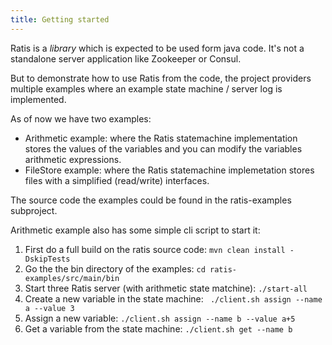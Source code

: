 ```yaml
---
title: Getting started
---
```

<!---
  Licensed under the Apache License, Version 2.0 (the "License");
  you may not use this file except in compliance with the License.
  You may obtain a copy of the License at

   http://www.apache.org/licenses/LICENSE-2.0

  Unless required by applicable law or agreed to in writing, software
  distributed under the License is distributed on an "AS IS" BASIS,
  WITHOUT WARRANTIES OR CONDITIONS OF ANY KIND, either express or implied.
  See the License for the specific language governing permissions and
  limitations under the License. See accompanying LICENSE file.
-->

Ratis is a *library* which is expected to be used form java code. It's not a standalone server application like Zookeeper or Consul.

But to demonstrate how to use Ratis from the code, the project providers multiple examples where an example state machine / server log is implemented.

As of now we have two examples:

 * Arithmetic example: where the Ratis statemachine implementation stores the values of the variables and you can modify the variables arithmetic expressions.
 * FileStore example: where the Ratis statemachine implemetation stores files with a simplified (read/write) interfaces.

The source code the examples could be found in the ratis-examples subproject.

Arithmetic example also has some simple cli script to start it:

1. First do a full build on the ratis source code: ```mvn clean install -DskipTests```
2. Go the the bin directory of the examples: ```cd ratis-examples/src/main/bin```
3. Start three Ratis server (with arithmetic state matchine): ```./start-all```
4. Create a new variable in the state machine: ``` ./client.sh assign --name a --value 3```
5. Assign a new variable: ```./client.sh assign --name b --value a+5```
6. Get a variable from the state machine: ```./client.sh get --name b```
